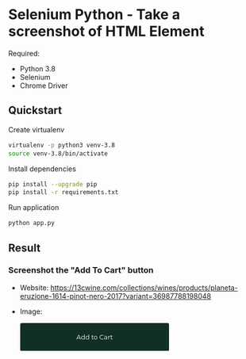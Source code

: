 # Selenium Python - Take a screenshot of HTML Element

Required:

- Python 3.8
- Selenium
- Chrome Driver

## Quickstart

Create virtualenv

```bash
virtualenv -p python3 venv-3.8
source venv-3.8/bin/activate
```

Install dependencies

```bash
pip install --upgrade pip
pip install -r requirements.txt
```

Run application

```bash
python app.py
```

## Result

### Screenshot the "Add To Cart" button

- Website: https://13cwine.com/collections/wines/products/planeta-eruzione-1614-pinot-nero-2017?variant=36987788198048
- Image: 
  
    ![](screenshot_13cwine.com_add_to_cart_button.png)